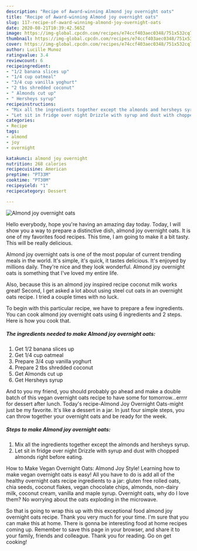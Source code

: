 ```yaml
---
description: "Recipe of Award-winning Almond joy overnight oats"
title: "Recipe of Award-winning Almond joy overnight oats"
slug: 117-recipe-of-award-winning-almond-joy-overnight-oats
date: 2020-08-21T10:39:42.565Z
image: https://img-global.cpcdn.com/recipes/e74ccf403aec0348/751x532cq70/almond-joy-overnight-oats-recipe-main-photo.jpg
thumbnail: https://img-global.cpcdn.com/recipes/e74ccf403aec0348/751x532cq70/almond-joy-overnight-oats-recipe-main-photo.jpg
cover: https://img-global.cpcdn.com/recipes/e74ccf403aec0348/751x532cq70/almond-joy-overnight-oats-recipe-main-photo.jpg
author: Lucille Munoz
ratingvalue: 3.4
reviewcount: 6
recipeingredient:
- "1/2 banana slices up"
- "1/4 cup oatmeal"
- "3/4 cup vanilla yoghurt"
- "2 tbs shredded coconut"
- " Almonds cut up"
- " Hersheys syrup"
recipeinstructions:
- "Mix all the ingredients together except the almonds and hersheys syrup."
- "Let sit in fridge over night Drizzle with syrup and dust with chopped almonds right before eating."
categories:
- Recipe
tags:
- almond
- joy
- overnight

katakunci: almond joy overnight 
nutrition: 268 calories
recipecuisine: American
preptime: "PT33M"
cooktime: "PT30M"
recipeyield: "1"
recipecategory: Dessert

---
```



![Almond joy overnight oats](https://img-global.cpcdn.com/recipes/e74ccf403aec0348/751x532cq70/almond-joy-overnight-oats-recipe-main-photo.jpg)

Hello everybody, hope you're having an amazing day today. Today, I will show you a way to prepare a distinctive dish, almond joy overnight oats. It is one of my favorites food recipes. This time, I am going to make it a bit tasty. This will be really delicious.

Almond joy overnight oats is one of the most popular of current trending meals in the world. It's simple, it's quick, it tastes delicious. It's enjoyed by millions daily. They're nice and they look wonderful. Almond joy overnight oats is something that I've loved my entire life.

Also, because this is an almond joy inspired recipe coconut milk works great! Second, I get asked a lot about using steel cut oats in an overnight oats recipe. I tried a couple times with no luck.


To begin with this particular recipe, we have to prepare a few ingredients. You can cook almond joy overnight oats using 6 ingredients and 2 steps. Here is how you cook that.

<!--inarticleads1-->

##### The ingredients needed to make Almond joy overnight oats:

1. Get 1/2 banana slices up
1. Get 1/4 cup oatmeal
1. Prepare 3/4 cup vanilla yoghurt
1. Prepare 2 tbs shredded coconut
1. Get  Almonds cut up
1. Get  Hersheys syrup


And to you my friend, you should probably go ahead and make a double batch of this vegan overnight oats recipe to have some for tomorrow…errrr for dessert after lunch. Today&#39;s recipe-Almond Joy Overnight Oats-might just be my favorite. It&#39;s like a dessert in a jar. In just four simple steps, you can throw together your overnight oats and be ready for the week. 

<!--inarticleads2-->

##### Steps to make Almond joy overnight oats:

1. Mix all the ingredients together except the almonds and hersheys syrup.
1. Let sit in fridge over night Drizzle with syrup and dust with chopped almonds right before eating.


How to Make Vegan Overnight Oats: Almond Joy Style! Learning how to make vegan overnight oats is easy! All you have to do is add all of the healthy overnight oats recipe ingredients to a jar: gluten free rolled oats, chia seeds, coconut flakes, vegan chocolate chips, almonds, non-dairy milk, coconut cream, vanilla and maple syrup. Overnight oats, why do I love them? No worrying about the oats exploding in the microwave. 

So that is going to wrap this up with this exceptional food almond joy overnight oats recipe. Thank you very much for your time. I'm sure that you can make this at home. There is gonna be interesting food at home recipes coming up. Remember to save this page in your browser, and share it to your family, friends and colleague. Thank you for reading. Go on get cooking!
